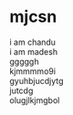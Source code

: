 # mjcsn
i am chandu<br>
i am madesh<br>
gggggh<br>
kjmmmmo9i<br>
gyuhbjucdjytg<br>
jutcdg<br>
olugjlkjmgbol

